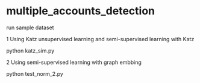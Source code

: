 # multiple_accounts_detection

run sample dataset 

1 Using Katz unsupervised learning and semi-supervised learning with Katz

python katz_sim.py

2 Using semi-supervised learning with graph embbing 

python test_norm_2.py


